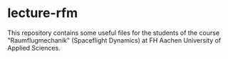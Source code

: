 # lecture-rfm
This repository contains some useful files for the students of the course "Raumflugmechanik" (Spaceflight Dynamics) at FH Aachen University of Applied Sciences.
